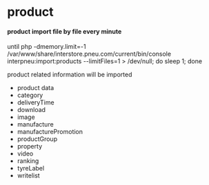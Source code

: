 # product

#### product import file by file every minute

until php -dmemory.limit=-1 /var/www/share/interstore.pneu.com/current/bin/console interpneu:import:products --limitFiles=1 > /dev/null; do sleep 1; done&#x20;

product related information will be imported

* product data
* category
* deliveryTime
* download
* image
* manufacture
* manufacturePromotion
* productGroup
* property
* video
* ranking
* tyreLabel
* writelist
